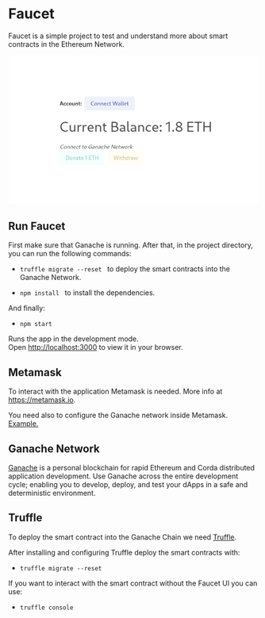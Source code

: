 # Faucet 

Faucet is a simple project to test and understand more about smart contracts in the Ethereum Network.

![faucet](/faucet.jpg "Faucet") 

## Run Faucet

First make sure that Ganache is running. After that, in the project directory, you can run the following commands:

- ```truffle migrate --reset ``` to deploy the smart contracts into the Ganache Network.

- ```npm install ``` to install the dependencies.

And finally:

- ```npm start ```

Runs the app in the development mode.\
Open [http://localhost:3000](http://localhost:3000) to view it in your browser.

## Metamask

To interact with the application Metamask is needed.
More info at https://metamask.io.

You need also to configure the Ganache network inside Metamask. [Example.](https://metamask.zendesk.com/hc/en-us/articles/360043227612-How-to-add-a-custom-network-RPC)


## Ganache Network 

[Ganache](https://trufflesuite.com/ganache/) is a personal blockchain for rapid Ethereum and Corda distributed application development. 
Use Ganache across the entire development cycle; enabling you to develop, deploy, and test your dApps in a safe 
and deterministic environment.

## Truffle

To deploy the smart contract into the Ganache Chain we need [Truffle](https://trufflesuite.com/).

After installing and configuring Truffle deploy the smart contracts with:

- ```truffle migrate --reset ```

If you want to interact with the smart contract without the Faucet UI you can use:

- ```truffle console ```
